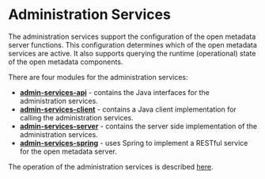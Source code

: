 <!-- SPDX-License-Identifier: Apache-2.0 -->
<!-- Copyright Contributors to the ODPi Egeria project.  -->

# Administration Services

The administration services support the configuration of the open metadata server functions.
This configuration determines which of the open metadata services are active.  It also supports
querying the runtime (operational) state of the open metadata components.

There are four modules for the administration services:

* **[admin-services-api](admin-services-api)** - contains the Java interfaces for the administration services.
* **[admin-services-client](admin-services-client)** - contains a Java client implementation for calling
the administration services.
* **[admin-services-server](admin-services-server)** - contains the server side implementation of the
administration services.
* **[admin-services-spring](admin-services-spring)** - uses Spring to implement a RESTful service
for the open metadata server.

The operation of the administration services is described [here](Using-the-Admin-Services.md).